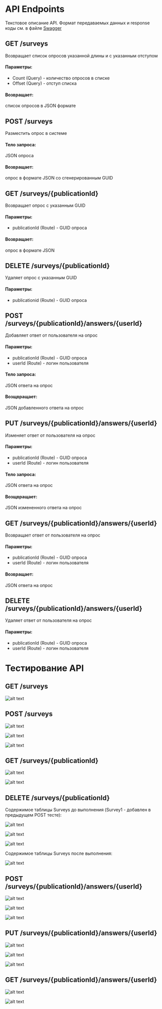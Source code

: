 # API Endpoints

Текстовое описание API. Формат передаваемых данных и response коды см. в файле [Swagger](swagger.json)



## GET /surveys

Возвращает список опросов указанной длины и с указанным отступом

#### Параметры:
- Count (Query) - количество опросов в списке
- Offset (Query) - отступ списка

#### Возвращает:
список опросов в JSON формате



## POST /surveys

Разместить опрос в системе

#### Тело запроса:
JSON опроса

#### Возвращает:
опрос в формате JSON со сгенерированным GUID



## GET /surveys/{publicationId}

Возвращает опрос с указанным GUID

#### Параметры:
- publicationId (Route) - GUID опроса

#### Возвращает:
опрос в формате JSON



## DELETE /surveys/{publicationId}

Удаляет опрос с указанным GUID

#### Параметры:
- publicationid (Route) - GUID опроса



## POST /surveys/{publicationId}/answers/{userId}

Добавляет ответ от пользователя на опрос

#### Параметры:
- publicationId (Route) - GUID опроса
- userId (Route) - логин пользователя

#### Тело запроса:
JSON ответа на опрос

#### Возщвращает:
JSON добавленного ответа на опрос




## PUT /surveys/{publicationId}/answers/{userId}

Изменяет ответ от пользователя на опрос

#### Параметры:
- publicationId (Route) - GUID опроса
- userId (Route) - логин пользователя

#### Тело запроса:
JSON ответа на опрос

#### Возщвращает:
JSON измененного ответа на опрос



## GET /surveys/{publicationId}/answers/{userId}

Возвращает ответ от пользователя на опрос

#### Параметры:
- publicationId (Route) - GUID опроса
- userId (Route) - логин пользователя

#### Возвращает:
JSON ответа на опрос



## DELETE /surveys/{publicationId}/answers/{userId}

Удаляет ответ от пользователя на опрос

#### Параметры:
- publicationId (Route) - GUID опроса
- userId (Route) - логин пользователя



# Тестирование API

## GET /surveys

![alt text](test_imgs/image.png)



## POST /surveys

![alt text](test_imgs/image-1.png)

![alt text](test_imgs/image-15.png)

![alt text](test_imgs/image-2.png)



## GET /surveys/{publicationId}

![alt text](test_imgs/image-3.png)

![alt text](test_imgs/image-4.png)



## DELETE /surveys/{publicationId}

Содержимое таблицы Surveys до выполнения (Survey1 - добавлен в предыдущем POST тесте):

![alt text](test_imgs/before_delete.png)

![alt text](test_imgs/image-5.png)

![alt text](test_imgs/image-6.png)

Содержимое таблицы Surveys после выполнения:

![alt text](test_imgs/after_delete.png)



## POST /surveys/{publicationId}/answers/{userId}

![alt text](test_imgs/image-7.png)

![alt text](test_imgs/image-8.png)

![alt text](test_imgs/image-9.png)



## PUT /surveys/{publicationId}/answers/{userId}

![alt text](test_imgs/image-10.png)

![alt text](test_imgs/image-11.png)

![alt text](test_imgs/image-12.png)



## GET /surveys/{publicationId}/answers/{userId}

![alt text](test_imgs/image-13.png)

![alt text](test_imgs/image-14.png)